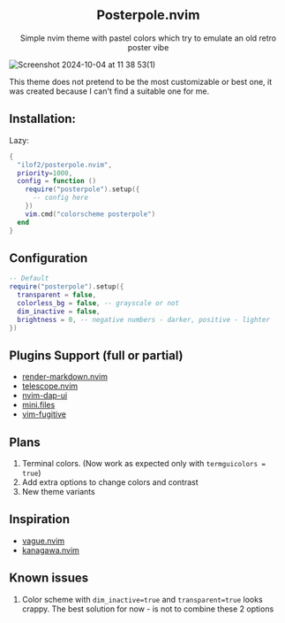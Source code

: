 <h1 align="center" valign="middle" >
  <sup>Posterpole.nvim</sup> 
</h1>
<p align="center">Simple nvim theme with pastel colors which try to emulate an old retro poster vibe</p>

![Screenshot 2024-10-04 at 11 38 53(1)](https://github.com/user-attachments/assets/6dbcf965-9137-462d-8ae0-d08dec9f00b4)

This theme does not pretend to be the most customizable or best one, it was created because I can't find a suitable one for me.

## Installation:
Lazy:
```lua
{
  "ilof2/posterpole.nvim",
  priority=1000,
  config = function ()
    require("posterpole").setup({
      -- config here
    })
    vim.cmd("colorscheme posterpole")
  end
}
```

## Configuration
```lua
-- Default
require("posterpole").setup({
  transparent = false,
  colorless_bg = false, -- grayscale or not
  dim_inactive = false,
  brightness = 0, -- negative numbers - darker, positive - lighter
})
```

## Plugins Support (full or partial)
* [render-markdown.nvim](https://github.com/MeanderingProgrammer/render-markdown.nvim)
* [telescope.nvim](https://github.com/nvim-telescope/telescope.nvim)
* [nvim-dap-ui](https://github.com/rcarriga/nvim-dap-ui)
* [mini.files](https://github.com/echasnovski/mini.files)
* [vim-fugitive](https://github.com/tpope/vim-fugitive)

## Plans
1. Terminal colors. (Now work as expected only with `termguicolors = true`)
2. Add extra options to change colors and contrast
3. New theme variants

## Inspiration
* [vague.nvim](https://github.com/vague2k/vague.nvim)
* [kanagawa.nvim](https://github.com/rebelot/kanagawa.nvim)

## Known issues
1. Color scheme with `dim_inactive=true` and `transparent=true` looks crappy.
  The best solution for now - is not to combine these 2 options

